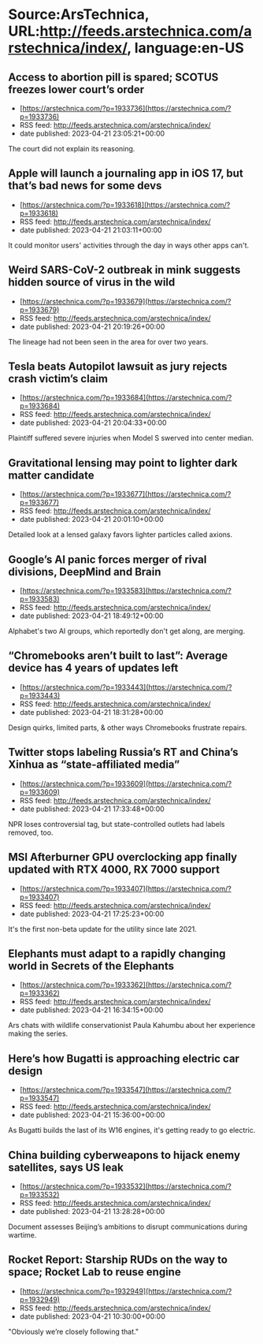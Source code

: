 # Source:ArsTechnica, URL:http://feeds.arstechnica.com/arstechnica/index/, language:en-US

## Access to abortion pill is spared; SCOTUS freezes lower court’s order
 - [https://arstechnica.com/?p=1933736](https://arstechnica.com/?p=1933736)
 - RSS feed: http://feeds.arstechnica.com/arstechnica/index/
 - date published: 2023-04-21 23:05:21+00:00

The court did not explain its reasoning.

## Apple will launch a journaling app in iOS 17, but that’s bad news for some devs
 - [https://arstechnica.com/?p=1933618](https://arstechnica.com/?p=1933618)
 - RSS feed: http://feeds.arstechnica.com/arstechnica/index/
 - date published: 2023-04-21 21:03:11+00:00

It could monitor users' activities through the day in ways other apps can't.

## Weird SARS-CoV-2 outbreak in mink suggests hidden source of virus in the wild
 - [https://arstechnica.com/?p=1933679](https://arstechnica.com/?p=1933679)
 - RSS feed: http://feeds.arstechnica.com/arstechnica/index/
 - date published: 2023-04-21 20:19:26+00:00

The lineage had not been seen in the area for over two years.

## Tesla beats Autopilot lawsuit as jury rejects crash victim’s claim
 - [https://arstechnica.com/?p=1933684](https://arstechnica.com/?p=1933684)
 - RSS feed: http://feeds.arstechnica.com/arstechnica/index/
 - date published: 2023-04-21 20:04:33+00:00

Plaintiff suffered severe injuries when Model S swerved into center median.

## Gravitational lensing may point to lighter dark matter candidate
 - [https://arstechnica.com/?p=1933677](https://arstechnica.com/?p=1933677)
 - RSS feed: http://feeds.arstechnica.com/arstechnica/index/
 - date published: 2023-04-21 20:01:10+00:00

Detailed look at a lensed galaxy favors lighter particles called axions.

## Google’s AI panic forces merger of rival divisions, DeepMind and Brain
 - [https://arstechnica.com/?p=1933583](https://arstechnica.com/?p=1933583)
 - RSS feed: http://feeds.arstechnica.com/arstechnica/index/
 - date published: 2023-04-21 18:49:12+00:00

Alphabet's two AI groups, which reportedly don't get along, are merging.

## “Chromebooks aren’t built to last”: Average device has 4 years of updates left
 - [https://arstechnica.com/?p=1933443](https://arstechnica.com/?p=1933443)
 - RSS feed: http://feeds.arstechnica.com/arstechnica/index/
 - date published: 2023-04-21 18:31:28+00:00

Design quirks, limited parts, &#038; other ways Chromebooks frustrate repairs.

## Twitter stops labeling Russia’s RT and China’s Xinhua as “state-affiliated media”
 - [https://arstechnica.com/?p=1933609](https://arstechnica.com/?p=1933609)
 - RSS feed: http://feeds.arstechnica.com/arstechnica/index/
 - date published: 2023-04-21 17:33:48+00:00

NPR loses controversial tag, but state-controlled outlets had labels removed, too.

## MSI Afterburner GPU overclocking app finally updated with RTX 4000, RX 7000 support
 - [https://arstechnica.com/?p=1933407](https://arstechnica.com/?p=1933407)
 - RSS feed: http://feeds.arstechnica.com/arstechnica/index/
 - date published: 2023-04-21 17:25:23+00:00

It's the first non-beta update for the utility since late 2021.

## Elephants must adapt to a rapidly changing world in Secrets of the Elephants
 - [https://arstechnica.com/?p=1933362](https://arstechnica.com/?p=1933362)
 - RSS feed: http://feeds.arstechnica.com/arstechnica/index/
 - date published: 2023-04-21 16:34:15+00:00

Ars chats with wildlife conservationist Paula Kahumbu about her experience making the series.

## Here’s how Bugatti is approaching electric car design
 - [https://arstechnica.com/?p=1933547](https://arstechnica.com/?p=1933547)
 - RSS feed: http://feeds.arstechnica.com/arstechnica/index/
 - date published: 2023-04-21 15:36:00+00:00

As Bugatti builds the last of its W16 engines, it's getting ready to go electric.

## China building cyberweapons to hijack enemy satellites, says US leak
 - [https://arstechnica.com/?p=1933532](https://arstechnica.com/?p=1933532)
 - RSS feed: http://feeds.arstechnica.com/arstechnica/index/
 - date published: 2023-04-21 13:28:28+00:00

Document assesses Beijing’s ambitions to disrupt communications during wartime.

## Rocket Report: Starship RUDs on the way to space; Rocket Lab to reuse engine
 - [https://arstechnica.com/?p=1932949](https://arstechnica.com/?p=1932949)
 - RSS feed: http://feeds.arstechnica.com/arstechnica/index/
 - date published: 2023-04-21 10:30:00+00:00

"Obviously we’re closely following that."

